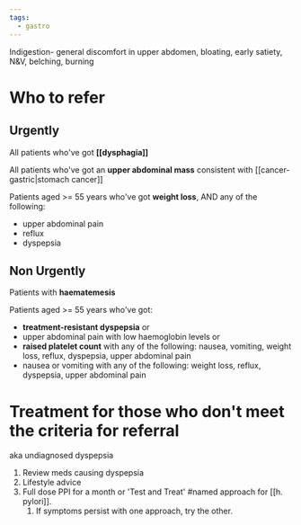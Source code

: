 ```yaml
---
tags:
  - gastro
---
```

Indigestion- general discomfort in upper abdomen, bloating, early satiety, N&V, belching, burning
# Who to refer 
## Urgently
All patients who've got **[[dysphagia]]**  
  
All patients who've got an **upper abdominal mass** consistent with [[cancer- gastric|stomach cancer]]
  
Patients aged >= 55 years who've got **weight loss**, AND any of the following:  
- upper abdominal pain
- reflux
- dyspepsia

## Non Urgently
Patients with **haematemesis**  

Patients aged >= 55 years who've got:  
- **treatment-resistant dyspepsia** or
- upper abdominal pain with low haemoglobin levels or
- **raised platelet count** with any of the following: nausea, vomiting, weight loss, reflux, dyspepsia, upper abdominal pain
- nausea or vomiting with any of the following: weight loss, reflux, dyspepsia, upper abdominal pain

# Treatment for those who don't meet the criteria for referral
aka undiagnosed dyspepsia
1. Review meds causing dyspepsia
2. Lifestyle advice
3. Full dose PPI for a month or 'Test and Treat' #named approach for [[h. pylori]].
	1. If symptoms persist with one approach, try the other. 
